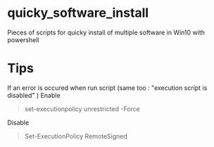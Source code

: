 # quicky_software_install
Pieces of scripts for quicky install of multiple software in Win10 with powershell


# Tips 
If an error is occured when run script (same too : "execution script is disabled" )
Enable
> set-executionpolicy unrestricted -Force

Disable
> Set-ExecutionPolicy RemoteSigned
